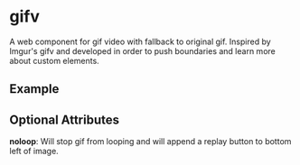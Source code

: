 gifv
====
A web component for gif video with fallback to original gif. Inspired by Imgur's gifv and developed in order to push boundaries and learn more about custom elements.

<h2>Example</h2>
    <gifv src="http://i.imgur.com/w79nkJ8.gif" />

<h2>Optional Attributes</h2>
  <strong>noloop</strong>: Will stop gif from looping and will append a replay button to bottom left of image.
